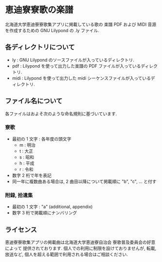 # 恵迪寮寮歌の楽譜
北海道大学恵迪寮寮歌集アプリに掲載している歌の
楽譜 PDF および MIDI 音源を作成するための GNU Lilypond の .ly ファイル. 

## 各ディレクトリについて
* ly : GNU Lilypond のソースファイルが入っているディレクトリ. 
* pdf : Lilypond を使って出力した楽譜の PDF ファイルが入っているディレクトリ. 
* midi : Lilypond を使って出力した midi シーケンスファイルが入っているディレクトリ. 

## ファイル名について
各ファイルはおよそ次のような命名規則に基づいています. 

### 寮歌
* 最初の 1 文字 : 各年度の頭文字
    * m : 明治
    * t : 大正
    * s : 昭和
    * h : 平成
    * r : 令和
* 数字 2 桁で年を表記
* 同一年に複数曲ある場合は, 2 曲目以降について掲載順に "b", "c", ... と付す

### 附録, 拾遺集
* 最初の 1 文字 : "a" (additional, appendix)
* 数字 3 桁で掲載順にナンバリング

## ライセンス
恵迪寮寮歌集アプリの掲載曲は北海道大学恵迪寮自治会 寮歌普及委員会の好意によって
提供されております. 個人での利用に制限を設けておりませんが, 
転載, 放送など, 個人を超える範囲で利用される場合はご相談ください. 
